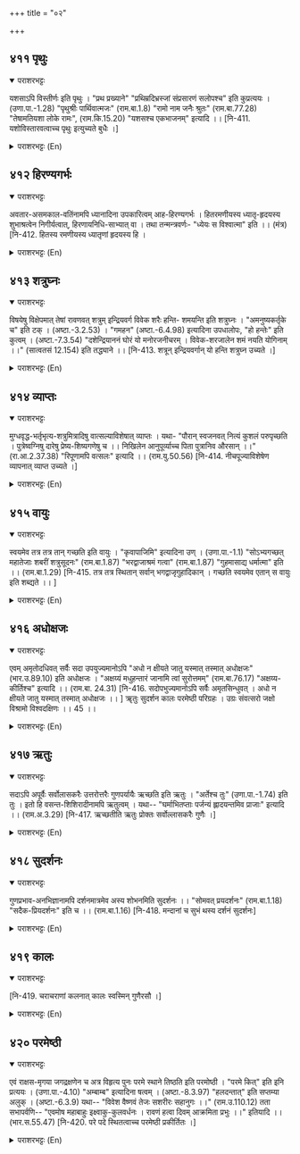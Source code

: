 +++
title = "०२"

+++

## ४११  पृथुः
<details open><summary>पराशरभट्टः</summary>

यशसाऽपि विस्तीर्णः इति पृथुः । "प्रथ प्रख्याने" "प्रथिम्रदिभ्रस्जां संप्रसारणं सलोपश्च" इति कुप्रत्ययः । (उणा.पा.-1.28) "पृथुश्रीः पार्थिवात्मजः" (राम.बा.1.8) "रामो नाम जनैः श्रुतः" (राम.बा.77.28) "तेषामतियशा लोके रामः", (राम.कि.15.20) "यशसश्च एकभाजनम्" इत्यादि ।। [नि-411. यशोविस्तारवत्वाच्च पृथुः इत्युच्यते बुधैः ।]
</details>

<details><summary>पराशरभट्टः (En)</summary>

Well known. Bhagavan is great by His extensive reputation. भगवान् is great (Prutthu) by His extensive reputation. The word 'Prutthu' is derived from the root 'Prattha' (to be renowned). "The affix 'ku' is added to the roots 'pratthi', 'mradi', and 'bhrasj' , and there is the vocalisation of 'ra' into 'ri' and the elision of 's' in 'bhrasj'.". "The son of the King Dasarattha is endowed with world-wide renown." "He was well-known as राम to all people." "Amongst them श्री राम was the most reputed." "He was the unique seat of all fame." And so on.
</details>

## ४१२  हिरण्यगर्भः
<details open><summary>पराशरभट्टः</summary>

अवतार-असमकाल-वतिंनामपि ध्यानादिना उपकारित्वम् आह-हिरण्यगर्भः । हितरमणीयस्य ध्यातृ-हृदयस्य शुभाश्रत्वेन निगीर्यत्वात्, हिरणायनिधि-साभ्यात् वा । तथा तन्मन्त्रवर्णः- "ध्येयः स विश्वात्मा" इति ।। (मंत्र) [नि-412. हितस्य रमणीयस्य ध्यातृणां हृदयस्य हि ।
</details>

<details><summary>पराशरभट्टः (En)</summary>

He who was in the delightful hearts. By being the object of meditation even to those who were not contemporaneous with the period of His incarnation, He was of great help to them. So He is called हिरण्यगर्भः . It also signifies that as the auspicious object of their meditation. He remains concealed in the loving and delightful hearts of those who contemplate on Him. Or it may be taken to signify that He is like a treasure of gold. Vide the Manthra on His meditation : "He alone is to be meditated upon as the Soul of the Universe."
</details>

## ४१३  शत्रुघ्नः
<details open><summary>पराशरभट्टः</summary>

विषयेषु विक्षेपमात् तेषां रावणवत् शत्रुम् इन्द्रियवर्ग विवेक शरैः हन्ति- शमयन्ति इति शत्रुघ्नः । "अमनुष्यकर्तृके च" इति टक् । (अष्टा.-3.2.53) । "गमहन" (अष्टा.-6.4.98) इत्यादिना उपधालोपः, "हो हन्तेः" इति कुत्वम् । (अष्टा.-7.3.54) "दशेन्द्रियाननं घोरं यो मनोरजनीचरम् । विवेक-शरजालेन शमं नयति योगिनाम् ।।" (सात्वतसं 12.154) इति तद्ध्याने ।। [नि-413. शत्रून् इन्द्रियवर्गान् यो हन्ति शत्रुघ्न उच्यते ।]
</details>

<details><summary>पराशरभट्टः (En)</summary>

The Enemy -slayer. He is called Satrughna, because Bhagavan subdues by his arrows of wisdom the groups of sense which are enemies like Ravana and which lead away people to the enjoyment of the earthly pleasures. He is called Satrughna, because भगवान् subdues by His arrows of wisdom the groups of senses which are enemies like रावण and which lead away people to the enjoyment of the earthly pleasures. About meditation on Him it is stated : "He subdues the mind and the ten sense-organs of the योगिs with the power of discrimination even as श्री राम vanquished the frightful ten-headed रावणा , the राक्षस chief with hosts of arrows. (Note : The mind is compared to रावण and the ten Indriyas to his ten heads and the arrows that राम used to kill him to discrimination.) "And the affix 'tak' comes after the verb 'han' (to kill) when the object is in composition with it and when the word to be formed denotes an agent other than a human being". (But the word 'Satrughna' is valid under the 'मूल विभुजादि ' class and is formed by affix 'ka'.) "The root-vowel of 'gam', 'han' etc. is elided before an affix beginning with a vowel when it has an idnicatory 'k' or 'gn'. "A guttural is substituted for the 'h' in 'han' before an affix having an indicatory 'jn' or 'n' and before 'n'.
</details>

## ४१४  व्याप्तः
<details open><summary>पराशरभट्टः</summary>

मुग्धवृद्ध-भर्तृभृत्य-शत्रुमित्रादिषु वात्सल्याविशेषात् व्याप्तः । यथा- "पौरान् स्वजनवत् नित्यं कुशलं परुपृच्छति । पुत्रेष्वग्निषु दारेषु प्रेष्य-शिष्यगणेषु च ।। निखिलेन आनुपूर्व्याच्च पिता पुत्रानिव औरसान् ।।" (रा.आ.2.37.38) "रिपूणामपि वत्सलः" इत्यादि ।। (राम.यु.50.56) [नि-414. नीचपूज्याविशेषेण व्यापनात् व्याप्त उच्यते ।]
</details>

<details><summary>पराशरभट्टः (En)</summary>

He Who is full (of love and affection). His affection towards innocent children and aged persons, master and servant, friends and foestowards all, 'it is uniform and there is no difference. So He is 'व्याप्तः '. Vide : 'राम makes full and kind enquiries of all His subjects as though they are His kinsfold in their respective order regarding their sons, sacrificial fires, wives, servants and disciples even as a father would of his own sons." "Even towards His enemies राम is kind." And so on.
</details>

## ४१५  वायुः
<details open><summary>पराशरभट्टः</summary>

स्वयमेव तत्र तत्र तान् गच्छति इति वायुः । "कृवापाजिमि" इत्यादिना उण् । (उणा.पा.-1.1) "सोऽभ्यगच्छत् महातेजाः शबरीं शत्रुसूदनः" (राम.बा.1.87) "भरद्वाजाश्रमं गत्वा" (राम.बा.1.87) "गुहमासाद्य धर्मात्मा" इति ।। (राम.बा.1.29) [नि-415. तत्र तत्र स्थितान् सर्वान् भगद्वाजृगुहादिकान् । गच्छति स्वयमेव एतान् स वायुः इति शब्द्यते ।। ]
</details>

<details><summary>पराशरभट्टः (En)</summary>

He who moves towards his devotees. He is called 'वायु ', because He Himself goes seeking His devotees wherever they may be. Vide : "श्री राम of great valour and the destroyer of enemies, Himself went to the abode of Sabari (the hunter-woman) with respect seeking her." "राम went to the hermitage of भरद्वाज ." "राम of virtuous nature approached Guha, (the chieftain of the hunters)." "The affix 'un' comes after the roots 'kri', 'वा', 'पा', 'जा' and 'mi'." (वा +u=वायु ).
</details>

## ४१६  अधोक्षजः
<details open><summary>पराशरभट्टः</summary>

एवम् अमृतोदधिवत् सर्वैः सदा उपयुज्यमानोऽपि "अधो न क्षीयते जातु यस्मात् तस्मात् अधोक्षजः" (भार.उ.89.10) इति अधोक्षजः । "अक्षय्यं मधुहन्तारं जानामि त्वां सुरोत्तमम्" (राम.बा.76.17) "अक्षय्य-कीर्तिश्च" इत्यादि ।। (राम.बा. 24.31) [नि-416. सदोपभुज्यमानोऽपि सर्वैः अमृतसिन्धुवत् । अधो न क्षीयते जातु यस्मात् तस्मात् अधोक्षजः ।। ] ॠतुः सुदर्शन कालः परमेष्ठी परिग्रहः । उग्रः संवत्सरो जक्षो विश्रामो विश्वदक्षिणः ।। 45 ।।
</details>

<details><summary>पराशरभट्टः (En)</summary>

He who does not get diminished. भगवान् is like a sea of nectar and even though He is enjoyed by all and at all times, He is अधोक्षजः (i.e. never gets diminished). "Since, He never gets lessened, He is called अधोक्षजः." "I know Thee as being imperishable Who art the slayer of Madhu (Asura) and the Lord of all gods." "Thy fame never gets lessened." And so on.
</details>

## ४१७  ऋतुः
<details open><summary>पराशरभट्टः</summary>

सदाऽपि अपूर्वैः सर्वोलासकरैः उत्तरोत्तरैः गुणपर्यायैः ऋच्छति इति ऋतुः । "अर्तेश्च तुः" (उणा.पा.-1.74) इति तुः । इतो हि वसन्त-शिशिरादीनामपि ऋतुत्वम् । यथा-- "घर्माभितप्ताः पर्जन्यं ह्लादयन्तमिव प्राजाः" इत्यादि ।। (राम.अ.3.29) [नि-417. ऋच्छतीति ऋतुः प्रोक्तः सर्वोल्लासकरैः गुणैः ।]
</details>

<details><summary>पराशरभट्टः (En)</summary>

He who moves towards. He gets into the hearts of all by virtue of the successive waves of His qualities which are unique and highly delightful. He gets into (the hearts of) all ऋतुः . It is because of such a quality the seasons like Vasantha and Sisira get the name of 'ruthu'. (Vasantha=Spring; Sisira = Cool season.) Vide :=-- The word 'rithu' is derived from the root 'ru' (to go) by the rule "The affix 'thu' comes after the root 'ri'."
</details>

## ४१८  सुदर्शनः
<details open><summary>पराशरभट्टः</summary>

गुणप्रभाव-अनभिज्ञानामपि दर्शनमात्रमेव अस्य शोभनमिति सुदर्शनः ।। "सोमवत् प्रयदर्शनः" (राम.बा.1.18) "सदैक-प्रियदर्शनः" इति च ।। (राम.बा.1.16) [नि-418. मन्दानां च सुभं थस्य दर्शनं सुदर्शनः]
</details>

<details><summary>पराशरभट्टः (En)</summary>

- He of a delightful appearance. The very sight of Him is a source of delight and auspiciousness even to those who may be ignorant of His qualities and greatness. Vide : "Like the Moon, राम had a delightful form." "Ever delightful was the sight of राम ."
</details>

## ४१९  कालः
<details open><summary>पराशरभट्टः</summary>

[नि-419. चराचराणां कलनात् कालः स्वस्मिन् गुणैरसौ ।]
</details>

<details><summary>पराशरभट्टः (En)</summary>

He who draws all towards himself. He isकाल , because He gathers all towards Himself all the things, moving and non-moving, by such delightful qualities.
</details>

## ४२०  परमेष्ठी
<details open><summary>पराशरभट्टः</summary>

एवं राक्षस-मृगया जगद्रक्षणेन च अत्र विहृत्य पुनः परमे स्थाने तिष्ठति इति परमोष्ठी । "परमे कित्" इति इनि प्रत्ययः । (उणा.पा.-4.10) "अम्बाम्ब" इत्यादिना षत्वम् । (अष्टा.-8.3.97) "हलदन्तात्" इति सप्तम्या अलुक् । (अष्टा.-6.3.9) यथा-- "विवेश वैष्णवं तेजः सशरीरः सहानुगः ।।" (राम.उ.110.12) तता सभापर्वणि-- "एवमोष महाबाहुः इक्ष्वाकु-कुलवर्धनः । रावणं हत्वा दिवम् आक्रमिता प्रभुः ।।" इतियादि ।। (भार.स.55.47) [नि-420. परे पदे स्थितत्वाच्च परमेष्ठी प्रकीर्तितः ।]
</details>

<details><summary>पराशरभट्टः (En)</summary>

He who is in the Supreme abode. After sporting thus in this world by hunting the राक्षसा-s and protecting the people, He goes and stays in the Supreme Abode. So He is परमेष्ठी . Vide : The affix 'ini' comes after the root 'स्था' (to stand) preceded by the word 'parame'. The 's' of 'sttha' is changed to 'ष' after 'amba', 'आम्ब' etc. The Locative ending is not elided after a stem ending in a consonant or a short 'a', when the compound is a name. "He entered the resplendent world of विष्णु with His own body and His followers." The same is stated in the सभा पर्व also. Vide : "Thus the long-armed राम , the scion of the इक्ष्वाकु race would slay रावण with all his hosts and ascend to the Heaven."
</details>

